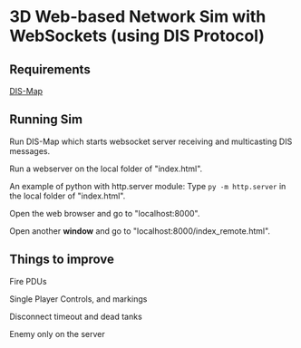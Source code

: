 # 3D Web-based Network Sim with WebSockets (using DIS Protocol)
## Requirements
[DIS-Map](https://github.com/mcgredonps/DIS_Map)
## Running Sim
Run DIS-Map which starts websocket server receiving and multicasting DIS messages.

Run a webserver on the local folder of "index.html".

An example of python with http.server module:
Type
`py -m http.server` in the local folder of "index.html".

Open the web browser and go to "localhost:8000".

Open another **window** and go to "localhost:8000/index_remote.html".

## Things to improve
Fire PDUs

Single Player Controls, and markings

Disconnect timeout and dead tanks

Enemy only on the server